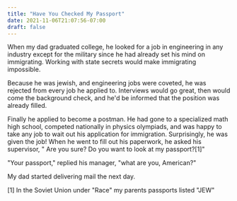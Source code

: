 ```yaml
---
title: "Have You Checked My Passport"
date: 2021-11-06T21:07:56-07:00
draft: false
---
```

When my dad graduated college, he looked for a job in engineering in any
industry except for the military since he had already set his mind on
immigrating. Working with state secrets would make immigrating impossible.

Because he was jewish, and engineering jobs were coveted, he was rejected
from every job he applied to. Interviews would go great, then would come the
background check, and he'd be informed that the position was already filled.

Finally he applied to become a postman. He had gone to a specialized math
high school, competed nationally in physics olympiads, and was happy to take
any job to wait out his application for immigration. Surprisingly, he was given
the job! When he went to fill out his paperwork, he asked his supervisor, "
Are you sure? Do you want to look at my passport?[1]"

"Your passport," replied his manager, "what are you, American?"

My dad started delivering mail the next day.

[1] In the Soviet Union under "Race" my parents passports listed "JEW"
